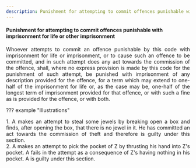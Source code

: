 ```yaml
---
description: Punishment for attempting to commit offences punishable with imprisonment for life or other imprisonment
---
```


#### Punishment for attempting to commit offences punishable with imprisonment for life or other imprisonment
<div style="text-align: justify">

Whoever attempts to commit an offence punishable by this code with imprisonment for life or imprisonment, or to cause such an offence to be committed, and in such attempt does any act towards the commission of the offence, shall, where no express provision is made by this code for the punishment of such attempt, be punished with imprisonment of any description provided for the offence, for a term which may extend to one-half of the imprisonment for life or, as the case may be, one-half of the longest term of imprisonment provided for that offence, or with such a fine as is provided for the offence, or with both.

</div>

??? example "Illustrations"
    <div style="text-align: justify"> 1. A makes an attempt to steal some jewels by breaking open a box and finds, after opening the box, that there is no jewel in it. He has committed an act towards the commission of theft and therefore is guilty under this section.
    <div style="text-align: justify"> 2. A makes an attempt to pick the pocket of Z by thrusting his hand into Z's pocket. A fails in the attempt as a consequence of Z's having nothing in his pocket. A is guilty under this section.

